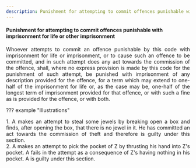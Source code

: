 ```yaml
---
description: Punishment for attempting to commit offences punishable with imprisonment for life or other imprisonment
---
```


#### Punishment for attempting to commit offences punishable with imprisonment for life or other imprisonment
<div style="text-align: justify">

Whoever attempts to commit an offence punishable by this code with imprisonment for life or imprisonment, or to cause such an offence to be committed, and in such attempt does any act towards the commission of the offence, shall, where no express provision is made by this code for the punishment of such attempt, be punished with imprisonment of any description provided for the offence, for a term which may extend to one-half of the imprisonment for life or, as the case may be, one-half of the longest term of imprisonment provided for that offence, or with such a fine as is provided for the offence, or with both.

</div>

??? example "Illustrations"
    <div style="text-align: justify"> 1. A makes an attempt to steal some jewels by breaking open a box and finds, after opening the box, that there is no jewel in it. He has committed an act towards the commission of theft and therefore is guilty under this section.
    <div style="text-align: justify"> 2. A makes an attempt to pick the pocket of Z by thrusting his hand into Z's pocket. A fails in the attempt as a consequence of Z's having nothing in his pocket. A is guilty under this section.

